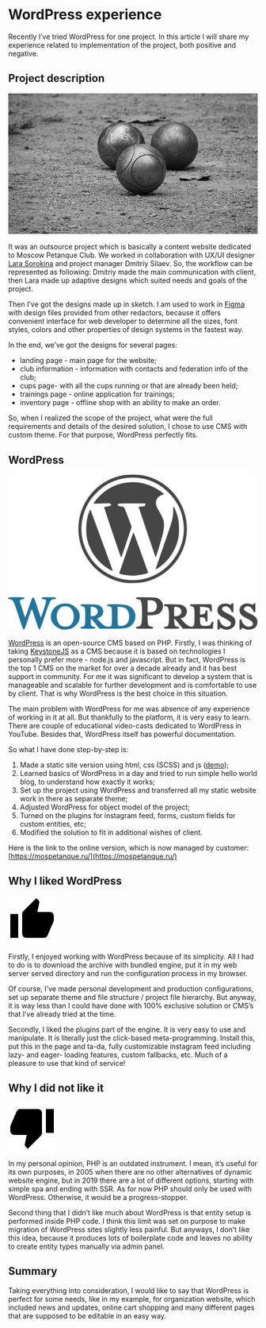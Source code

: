 # WordPress experience
Recently I’ve tried WordPress for one project. In this article I will share my experience related to implementation of the project, both positive and negative.

## Project description
![Petanque](/articles/2/article-2-1.jpg)

It was an outsource project which is basically a content website dedicated to Moscow Petanque Club. We worked in collaboration with UX/UI designer [Lara Sorokina](https://mobile.twitter.com/wid0ki) and project manager Dmitriy Silaev. So, the workflow can be represented as following: Dmitriy made the main communication with client, then Lara made up adaptive designs which suited needs and goals of the project.

Then I’ve got the designs made up in sketch. I am used to work in [Figma](https://www.figma.com/) with design files provided from other redactors, because it offers convenient interface for web developer to determine all the sizes, font styles, colors and other properties of design systems in the fastest way.

In the end, we’ve got the designs for several pages:
* landing page - main page for the website;
* club information - information with contacts and federation info of the club;
* cups page- with all the cups running or that are already been held;
* trainings page - online application for trainings;
* inventory page - offline shop with an ability to make an order.

So, when I realized the scope of the project, what were the full requirements and details of the desired solution, I chose to use CMS with custom theme. For that purpose, WordPress perfectly fits.

## WordPress
![WordPress](/articles/2/article-2-2.png)

[WordPress](https://wordpress.org/) is an open-source CMS based on PHP. Firstly, I was thinking of taking [KeystoneJS](https://keystonejs.com/) as a CMS because it is based on technologies I personally prefer more - node.js and javascript. But in fact, WordPress is the top 1 CMS on the market for over a decade already and it has best support in community. For me it was significant to develop a system that is manageable and scalable for further development and is comfortable to use by client. That is why WordPress is the best choice in this situation.

The main problem with WordPress for me was absence of any experience of working in it at all. But thankfully to the platform, it is very easy to learn. There are couple of educational video-casts dedicated to WordPress in YouTube. Besides that, WordPress itself has powerful documentation.

So what I have done step-by-step is:
1. Made a static site version using html, css (SCSS) and js  ([demo](https://moscow-petanque.netlify.com));
2. Learned basics of WordPress in a day and tried to run simple hello world blog, to understand how exactly it works;
3. Set up the project using WordPress and transferred all my static website work in there as separate theme;
4. Adjusted WordPress for object model of the project;
5. Turned on the plugins for instagram feed, forms, custom fields for custom entities, etc;
6. Modified the solution to fit in additional wishes of client.

Here is the link to the online version, which is now managed by customer:  [https://mospetanque.ru/](https://mospetanque.ru/)

## Why I liked WordPress
![Thumb up](/articles/2/article-2-4.png)

Firstly, I enjoyed working with WordPress because of its simplicity. All I had to do is to download the archive with bundled engine, put it in my web server served directory and run the configuration process in my browser.

Of course, I’ve made personal development and production configurations, set up separate theme and file structure / project file hierarchy. But anyway, it is way less than I could have done with 100% exclusive solution or CMS’s that I’ve already tried at the time.

Secondly, I liked the plugins part of the engine. It is very easy to use and manipulate. It is literally just the click-based meta-programming. Install this, put this in the page and ta-da, fully customizable instagram feed including lazy- and eager- loading features, custom fallbacks, etc. Much of a pleasure to use that kind of service!

## Why I did not like it
![Thumb down](/articles/2/article-2-3.png)

In my personal opinion, PHP is an outdated instrument. I mean, it’s useful for its own purposes, in 2005 when there are no other alternatives of dynamic website engine, but in 2019 there are a lot of different options, starting with simple spa and ending with SSR. As for now PHP should only be used with WordPress. Otherwise, it would be a progress-stopper.

Second thing that I didn’t like much about WordPress is that entity setup is performed inside PHP code. I think this limit was set on purpose to make migration of WordPress sites slightly less painful. But anyways, I don’t like this idea, because it produces lots of boilerplate code and leaves no ability to create entity types manually via admin panel.

## Summary
Taking everything into consideration, I would like to say that WordPress is perfect for some needs, like in my example, for organization website, which included news and updates, online cart shopping and many different pages that are supposed to be editable in an easy way.
